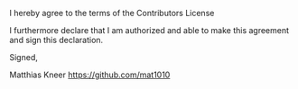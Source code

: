 I hereby agree to the terms of the Contributors License

I furthermore declare that I am authorized and able to make this
agreement and sign this declaration.

Signed,

Matthias Kneer
https://github.com/mat1010
